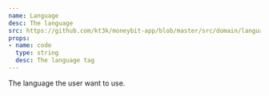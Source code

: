 ```yaml
---
name: Language
desc: The language
src: https://github.com/kt3k/moneybit-app/blob/master/src/domain/language.js
props:
- name: code
  type: string
  desc: The language tag
---
```


The language the user want to use.
